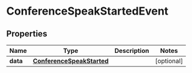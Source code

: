 # ConferenceSpeakStartedEvent

## Properties
Name | Type | Description | Notes
------------ | ------------- | ------------- | -------------
**data** | [**ConferenceSpeakStarted**](ConferenceSpeakStarted.md) |  |  [optional]
